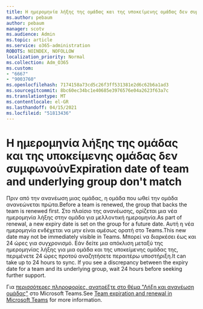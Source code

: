 ```yaml
---
title: Η ημερομηνία λήξης της ομάδας και της υποκείμενης ομάδας δεν συμφωνούν
ms.author: pebaum
author: pebaum
manager: scotv
ms.audience: Admin
ms.topic: article
ms.service: o365-administration
ROBOTS: NOINDEX, NOFOLLOW
localization_priority: Normal
ms.collection: Adm_O365
ms.custom:
- "6667"
- "9003760"
ms.openlocfilehash: 7174158a73cd5c26f3ff531381e2d6c62b6a1ad3
ms.sourcegitcommit: 8bc60ec34bc1e40685e3976576e04a2623f63a7c
ms.translationtype: MT
ms.contentlocale: el-GR
ms.lasthandoff: 04/15/2021
ms.locfileid: "51813436"
---
```

# <a name="expiration-date-of-team-and-underlying-group-dont-match"></a><span data-ttu-id="66a65-102">Η ημερομηνία λήξης της ομάδας και της υποκείμενης ομάδας δεν συμφωνούν</span><span class="sxs-lookup"><span data-stu-id="66a65-102">Expiration date of team and underlying group don't match</span></span>

<span data-ttu-id="66a65-103">Πριν από την ανανέωση μιας ομάδας, η ομάδα που ωθεί την ομάδα ανανεώνεται πρώτα.</span><span class="sxs-lookup"><span data-stu-id="66a65-103">Before a team is renewed, the group that backs the team is renewed first.</span></span> <span data-ttu-id="66a65-104">Στο πλαίσιο της ανανέωσης, ορίζεται μια νέα ημερομηνία λήξης στην ομάδα για μελλοντική ημερομηνία.</span><span class="sxs-lookup"><span data-stu-id="66a65-104">As part of renewal, a new expiry date is set on the group for a future date.</span></span> <span data-ttu-id="66a65-105">Αυτή η νέα ημερομηνία ενδέχεται να μην είναι αμέσως ορατή στο Teams.</span><span class="sxs-lookup"><span data-stu-id="66a65-105">This new date may not be immediately visible in Teams.</span></span> <span data-ttu-id="66a65-106">Μπορεί να διαρκέσει έως και 24 ώρες για συγχρονισμό. Εάν δείτε μια απόκλιση μεταξύ της ημερομηνίας λήξης για μια ομάδα και της υποκείμενης ομάδας της, περιμένετε 24 ώρες προτού αναζητήσετε περαιτέρω υποστήριξη.</span><span class="sxs-lookup"><span data-stu-id="66a65-106">It can take up to 24 hours to sync. If you see a discrepancy between the expiry date for a team and its underlying group, wait 24 hours before seeking further support.</span></span>  

<span data-ttu-id="66a65-107">Για [περισσότερες πληροφορίες, ανατρέξτε στο θέμα "Λήξη και ανανέωση ομάδας"](https://docs.microsoft.com/microsoftteams/team-expiration-renewal)  στο Microsoft Teams.</span><span class="sxs-lookup"><span data-stu-id="66a65-107">See [Team expiration and renewal in Microsoft Teams](https://docs.microsoft.com/microsoftteams/team-expiration-renewal)  for more information.</span></span>
